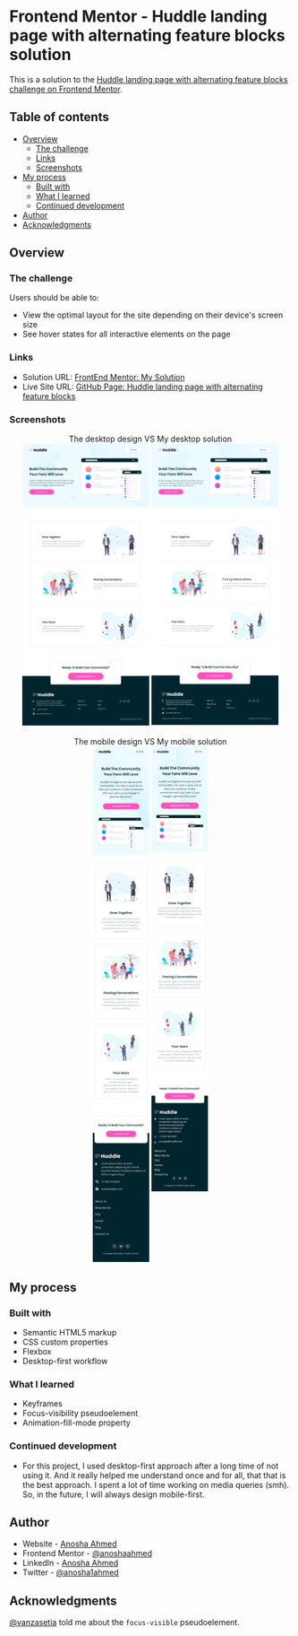 # Frontend Mentor - Huddle landing page with alternating feature blocks solution

This is a solution to the [Huddle landing page with alternating feature blocks challenge on Frontend Mentor](https://www.frontendmentor.io/challenges/huddle-landing-page-with-alternating-feature-blocks-5ca5f5981e82137ec91a5100).

## Table of contents

- [Overview](#overview)
  - [The challenge](#the-challenge)
  - [Links](#links)
  - [Screenshots](#screenshots)
- [My process](#my-process)
  - [Built with](#built-with)
  - [What I learned](#what-i-learned)
  - [Continued development](#continued-development)
- [Author](#author)
- [Acknowledgments](#acknowledgments)

## Overview

### The challenge

Users should be able to:

- View the optimal layout for the site depending on their device's screen size
- See hover states for all interactive elements on the page

### Links

- Solution URL: [FrontEnd Mentor: My Solution](https://www.frontendmentor.io/solutions/huddle-page-w-alt-feature-blocks-sass-flexbox-responsive-0DET9xX08)
- Live Site URL: [GitHub Page: Huddle landing page with alternating feature blocks](https://anoshaahmed.github.io/fem13-huddle-landing-page-alt-blocks/)

### Screenshots

<div align="center">
The desktop design VS My desktop solution<br>
<a href="challenge/desktop-design.jpg" target="_blank"><img src="challenge/desktop-design.jpg" width="45%" height="60%"/></a> <a href="solution-screenshots/desktop-preview.png" target="_blank"><img src="solution-screenshots/desktop-preview.png" width="45%" height="60%" align="top"/></a>
</div>

<br>

<div align="center">
The mobile design VS My mobile solution<br>
<a href="challenge/mobile-design.jpg" target="_blank"><img src="challenge/mobile-design.jpg" width="20%" height="20%"/></a> <a href="solution-screenshots/desktop-preview.png" target="_blank"><img src="solution-screenshots/mobile-preview.png" width="20%" height="20%" align="top"/></a>
</div>

## My process

### Built with

- Semantic HTML5 markup
- CSS custom properties
- Flexbox
- Desktop-first workflow

### What I learned

- Keyframes
- Focus-visibility pseudoelement
- Animation-fill-mode property

### Continued development

- For this project, I used desktop-first approach after a long time of not using it. And it really helped me understand once and for all, that that is the best approach. I spent a lot of time working on media queries (smh). So, in the future, I will always design mobile-first.

## Author

- Website - [Anosha Ahmed](https://www.anoshaahmed.com)
- Frontend Mentor - [@anoshaahmed](https://www.frontendmentor.io/profile/anoshaahmed)
- LinkedIn - [Anosha Ahmed](https://www.linkedin.com/in/anoshaahmed/)
- Twitter - [@anosha1ahmed](https://www.twitter.com/anosha1ahmed)

## Acknowledgments

[@vanzasetia](https://github.com/vanzasetia/) told me about the `focus-visible` pseudoelement.
